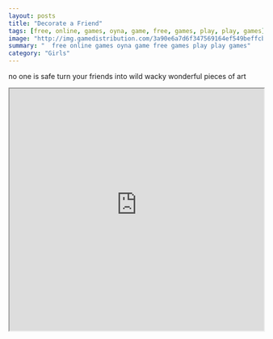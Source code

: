 ```yaml
---
layout: posts
title: "Decorate a Friend"
tags: [free, online, games, oyna, game, free, games, play, play, games]
image: "http://img.gamedistribution.com/3a90e6a7d6f347569164ef549beffcb0.jpg"
summary: "  free online games oyna game free games play play games"
category: "Girls"
---
```


no one is safe turn your friends into wild wacky wonderful pieces of art

<iframe width="100%" height="480px;" src="http://flash.gamedistribution.com?game=3a90e6a7d6f347569164ef549beffcb0"></iframe>